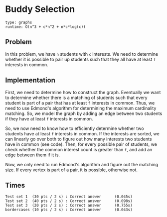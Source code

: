 # Buddy Selection

```
type: graphs
runtime: O(n^3 + c*n^2 + n*c*log(c))
```

## Problem

In this problem, we have `n` students with `c` interests. We need to determine
whether it is possible to pair up students such that they all have at least `f`
interests in common.

## Implementation

First, we need to determine how to construct the graph. Eventually we want to
determine whether there is a matching of students such that every student is
part of a pair that has at least `f` interests in common. Thus, we need to use
Edmond's algorithm for determining the maximum cardinality matching. So, we
model the graph by adding an edge between two students if they have at least `f`
interests in common.

So, we now need to know how to efficiently determine whether two students have
at least `f` interests in common. If the interests are sorted, we can linearly
go over both to figure out how many interests two students have in common (see
code). Then, for every possible pair of students, we check whether the common
interest count is greater than `f`, and add an edge between them if it is.

Now, we only need to run Edmond's algorithm and figure out the matching size. If
every vertex is part of a pair, it is possible, otherwise not.

## Times

```
Test set 1  (30 pts / 2 s) : Correct answer      (0.045s)
Test set 2  (40 pts / 2 s) : Correct answer      (0.098s)
Test set 3  (20 pts / 2 s) : Correct answer      (0.755s)
bordercases (10 pts / 2 s) : Correct answer      (0.043s)
```
